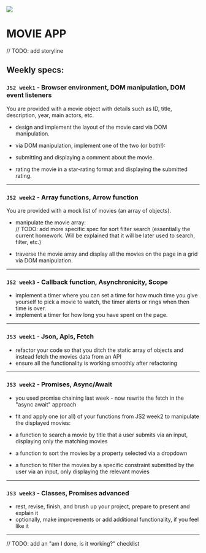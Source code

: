 ![](https://media.giphy.com/media/KZe02gpoAj4yVjxKQt/giphy.gif)

# MOVIE APP

// TODO: add storyline

## Weekly specs:

### `JS2 week1` - Browser environment, DOM manipulation, DOM event listeners

You are provided with a movie object with details such as ID, title, description, year, main actors, etc.

- design and implement the layout of the movie card via DOM manipulation.

- via DOM manipulation, implement one of the two (or both!):
- submitting and displaying a comment about the movie.
- rating the movie in a star-rating format and displaying the submitted rating.

---

### `JS2 week2` - Array functions, Arrow function

You are provided with a mock list of movies (an array of objects).

- manipulate the movie array:
  <br/>
  // TODO: add more specific spec for sort filter search (essentially the current homework. Will be explained that it will be later used to search, filter, etc.)

- traverse the movie array and display all the movies on the page in a grid via DOM manipulation.

---

### `JS2 week3` - Callback function, Asynchronicity, Scope

- implement a timer where you can set a time for how much time you give yourself to pick a movie to watch, the timer alerts or rings when then time is over.
- implement a timer for how long you have spent on the page.

---

### `JS3 week1` - Json, Apis, Fetch

- refactor your code so that you ditch the static array of objects and instead fetch the movies data from an API
- ensure all the functionality is working smoothly after refactoring

---

### `JS3 week2` - Promises, Async/Await

- you used promise chaining last week - now rewrite the fetch in the "async await" approach
- fit and apply one (or all) of your functions from JS2 week2 to manipulate the displayed movies:

- a function to search a movie by title that a user submits via an input, displaying only the matching movies
- a function to sort the movies by a property selected via a dropdown
- a function to filter the movies by a specific constraint submitted by the user via an input, only displaying the relevant movies

---

### `JS3 week3` - Classes, Promises advanced

- rest, revise, finish, and brush up your project, prepare to present and explain it
- optionally, make improvements or add additional functionality, if you feel like it

---

// TODO: add an "am I done, is it working?" checklist
